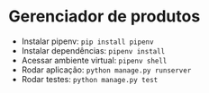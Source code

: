 # Gerenciador de produtos

 - Instalar pipenv: `pip install pipenv`
 - Instalar dependências: `pipenv install`
 - Acessar ambiente virtual: `pipenv shell`
 - Rodar aplicação: `python manage.py runserver`
 - Rodar testes: `python manage.py test`
